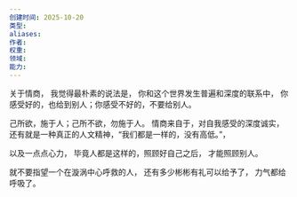 ```yaml
---
创建时间: 2025-10-20
类型: 
aliases: 
作者: 
权重: 
领域: 
能力:
---
```


关于情商，
我觉得最朴素的说法是，
你和这个世界发生普遍和深度的联系中，
你感受好的，也给到别人；你感受不好的，不要给别人。

己所欲，施于人；己所不欲，勿施于人。
情商来自于，对自我感受的深度诚实，
还有就是一种真正的人文精神，“我们都是一样的，没有高低。”，

以及一点点心力，
毕竟人都是这样的，照顾好自己之后，
才能照顾别人。

就不要指望一个在漩涡中心呼救的人，
还有多少彬彬有礼可以给予了，
力气都给呼吸了。